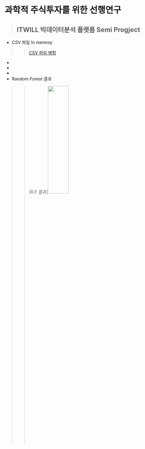 과학적 주식투자를 위한 선행연구
=======================
>ITWILL 빅데이터분석 플랫폼 Semi Progject
>-----------------------------------
* CSV 파일 In memroy
>> [CSV 파일 병합](https://github.com/DominKim/Domin/blob/master/ITWILL_Semiproject/Join_rawdata.R)
* 
*
*
* Random Forest 결과
>> [R.F 결과]<img src="./output/랜덤포레스트결과값 상관도.png" width="40%" height="30%"></img>